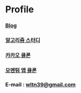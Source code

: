 # Profile 

### [Blog](https://velog.io/@wltn39)  
### [알고리즘 스터디](https://github.com/BBstudyFighting/algorithm)
### [카카오 클론](https://wltn39.github.io/kokoa_clone/)
### [모멘텀 앱 클론](https://wltn39.github.io/mometum_clone/) 

### E-mail : wltn39@gmail.com
